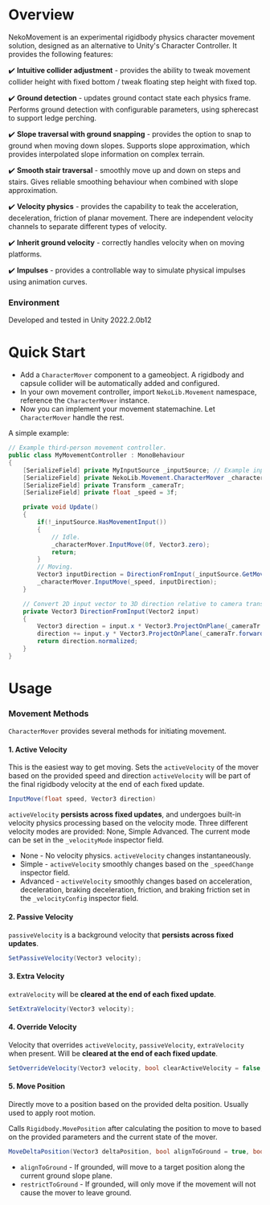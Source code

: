 # Overview
NekoMovement is an experimental rigidbody physics character movement solution, designed as an alternative to Unity's Character Controller. It provides the following features:


:heavy_check_mark: **Intuitive collider adjustment** - provides the ability to tweak movement collider height with fixed bottom / tweak floating step height with fixed top.

:heavy_check_mark: **Ground detection** - updates ground contact state each physics frame. Performs ground detection with configurable parameters, using spherecast to support ledge perching.

:heavy_check_mark: **Slope traversal with ground snapping** - provides the option to snap to ground when moving down slopes. Supports slope approximation, which provides interpolated slope information on complex terrain.

:heavy_check_mark: **Smooth stair traversal** - smoothly move up and down on steps and stairs. Gives reliable smoothing behaviour when combined with slope approximation. 

:heavy_check_mark: **Velocity physics** - provides the capability to teak the acceleration, deceleration, friction of planar movement. There are independent velocity channels to separate different types of velocity.

:heavy_check_mark: **Inherit ground velocity** - correctly handles velocity when on moving platforms.

:heavy_check_mark: **Impulses** - provides a controllable way to simulate physical impulses using animation curves.


### Environment

Developed and tested in Unity 2022.2.0b12

# Quick Start

- Add a `CharacterMover` component to a gameobject. A rigidbody and capsule collider will be automatically added and configured.
- In your own movement controller, import `NekoLib.Movement` namespace, reference the `CharacterMover` instance.
- Now you can implement your movement statemachine. Let `CharacterMover` handle the rest.

A simple example:
```csharp
// Example third-person movement controller.
public class MyMovementController : MonoBehaviour
{
    [SerializeField] private MyInputSource _inputSource; // Example input source.
    [SerializeField] private NekoLib.Movement.CharacterMover _characterMover;
    [SerializeField] private Transform _cameraTr;
    [SerializeField] private float _speed = 3f;

    private void Update()
    {
        if(!_inputSource.HasMovementInput())
        {
            // Idle.
            _characterMover.InputMove(0f, Vector3.zero);
            return;
        }
        // Moving.
        Vector3 inputDirection = DirectionFromInput(_inputSource.GetMovementInput());
        _characterMover.InputMove(_speed, inputDirection);
    }

    // Convert 2D input vector to 3D direction relative to camera transform.
    private Vector3 DirectionFromInput(Vector2 input)
    {
        Vector3 direction = input.x * Vector3.ProjectOnPlane(_cameraTr.right, Vector3.up);
        direction += input.y * Vector3.ProjectOnPlane(_cameraTr.forward, Vector3.up);
        return direction.normalized;
    }
}
```

# Usage

### Movement Methods
`CharacterMover` provides several methods for initiating movement.
#### 1. Active Velocity
This is the easiest way to get moving. 
Sets the `activeVelocity` of the mover based on the provided speed and direction `activeVelocity` will be part of the final rigidbody velocity at the end of each fixed update.
```csharp
InputMove(float speed, Vector3 direction)
```
`activeVelocity` **persists across fixed updates**, and undergoes built-in velocity physics processing based on the velocity mode. 
Three different velocity modes are provided: None, Simple Advanced. The current mode can be set in the `_velocityMode` inspector field.
- None - No velocity physics. `activeVelocity` changes instantaneously. 
- Simple - `activeVelocity` smoothly changes based on the `_speedChange` inspector field.
- Advanced - `activeVelocity` smoothly changes based on acceleration, deceleration, braking deceleration, friction, and braking friction set in the `_velocityConfig` inspector field. 


#### 2. Passive Velocity
`passiveVelocity` is a background velocity that **persists across fixed updates**.
```csharp
SetPassiveVelocity(Vector3 velocity);
```

#### 3. Extra Velocity
`extraVelocity` will be **cleared at the end of each fixed update**.
```csharp
SetExtraVelocity(Vector3 velocity);
```

#### 4. Override Velocity
Velocity that overrides `activeVelocity`, `passiveVelocity`, `extraVelocity` when present. Will be **cleared at the end of each fixed update**.
```csharp
SetOverrideVelocity(Vector3 velocity, bool clearActiveVelocity = false, bool ignoreConnectedGround = false)
```

#### 5. Move Position
Directly move to a position based on the provided delta position. Usually used to apply root motion.

Calls `Rigidbody.MovePosition` after calculating the position to move to based on the provided parameters and the current state of the mover.
```csharp
MoveDeltaPosition(Vector3 deltaPosition, bool alignToGround = true, bool restrictToGround = false)
```
- `alignToGround` - If grounded, will move to a target position along the current ground slope plane.
- `restrictToGround` - If grounded, will only move if the movement will not cause the mover to leave ground.

